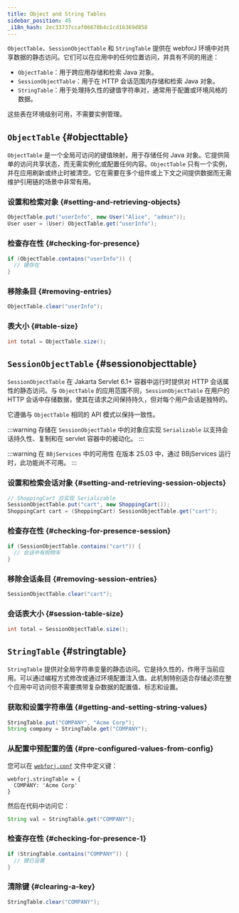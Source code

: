 ```yaml
---
title: Object and String Tables
sidebar_position: 45
_i18n_hash: 2ec33737ccaf06670b4c1cd16369d858
---
```

`ObjectTable`、`SessionObjectTable` 和 `StringTable` 提供在 webforJ 环境中对共享数据的静态访问。它们可以在应用中的任何位置访问，并具有不同的用途：

- `ObjectTable`：用于跨应用存储和检索 Java 对象。
- `SessionObjectTable`：用于在 HTTP 会话范围内存储和检索 Java 对象。
- `StringTable`：用于处理持久性的键值字符串对，通常用于配置或环境风格的数据。

这些表在环境级别可用，不需要实例管理。

## `ObjectTable` {#objecttable}

`ObjectTable` 是一个全局可访问的键值映射，用于存储任何 Java 对象。它提供简单的访问共享状态，而无需实例化或配置任何内容。`ObjectTable` 只有一个实例，并在应用刷新或终止时被清空。它在需要在多个组件或上下文之间提供数据而无需维护引用链的场景中非常有用。

### 设置和检索对象 {#setting-and-retrieving-objects}

```java
ObjectTable.put("userInfo", new User("Alice", "admin"));
User user = (User) ObjectTable.get("userInfo");
```

### 检查存在性 {#checking-for-presence}

```java
if (ObjectTable.contains("userInfo")) {
  // 键存在
}
```

### 移除条目 {#removing-entries}

```java
ObjectTable.clear("userInfo");
```

### 表大小 {#table-size}

```java
int total = ObjectTable.size();
```

## `SessionObjectTable` <DocChip chip='since' label='25.03' /> {#sessionobjecttable}

`SessionObjectTable` 在 Jakarta Servlet 6.1+ 容器中运行时提供对 HTTP 会话属性的静态访问。与 `ObjectTable` 的应用范围不同，`SessionObjectTable` 在用户的 HTTP 会话中存储数据，使其在请求之间保持持久，但对每个用户会话是独特的。

它遵循与 `ObjectTable` 相同的 API 模式以保持一致性。

:::warning
存储在 `SessionObjectTable` 中的对象应实现 `Serializable` 以支持会话持久性、复制和在 servlet 容器中的被动化。
:::

:::warning 在 `BBjServices` 中的可用性
在版本 25.03 中，通过 BBjServices 运行时，此功能尚不可用。
:::

### 设置和检索会话对象 {#setting-and-retrieving-session-objects}

```java
// ShoppingCart 应实现 Serializable
SessionObjectTable.put("cart", new ShoppingCart());
ShoppingCart cart = (ShoppingCart) SessionObjectTable.get("cart");
```

### 检查存在性 {#checking-for-presence-session}

```java
if (SessionObjectTable.contains("cart")) {
  // 会话中有购物车
}
```

### 移除会话条目 {#removing-session-entries}

```java
SessionObjectTable.clear("cart");
```

### 会话表大小 {#session-table-size}

```java
int total = SessionObjectTable.size();
```

## `StringTable` {#stringtable}

`StringTable` 提供对全局字符串变量的静态访问。它是持久性的，作用于当前应用。可以通过编程方式修改或通过环境配置注入值。此机制特别适合存储必须在整个应用中可访问但不需要携带复杂数据的配置值、标志和设置。

### 获取和设置字符串值 {#getting-and-setting-string-values}

```java
StringTable.put("COMPANY", "Acme Corp");
String company = StringTable.get("COMPANY");
```

### 从配置中预配置的值 {#pre-configured-values-from-config}

您可以在 [`webforj.conf`](../configuration/properties#configuring-webforjconf) 文件中定义键：

```
webforj.stringTable = {
  COMPANY: 'Acme Corp'
}
```

然后在代码中访问它：

```java
String val = StringTable.get("COMPANY");
```

### 检查存在性 {#checking-for-presence-1}

```java
if (StringTable.contains("COMPANY")) {
  // 键已设置
}
```

### 清除键 {#clearing-a-key}

```java
StringTable.clear("COMPANY");
```
